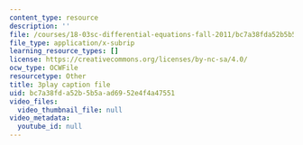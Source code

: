 ```yaml
---
content_type: resource
description: ''
file: /courses/18-03sc-differential-equations-fall-2011/bc7a38fda52b5b5aad6952e4f4a47551_rZ3-nFV6l8w.vtt
file_type: application/x-subrip
learning_resource_types: []
license: https://creativecommons.org/licenses/by-nc-sa/4.0/
ocw_type: OCWFile
resourcetype: Other
title: 3play caption file
uid: bc7a38fd-a52b-5b5a-ad69-52e4f4a47551
video_files:
  video_thumbnail_file: null
video_metadata:
  youtube_id: null
---
```

